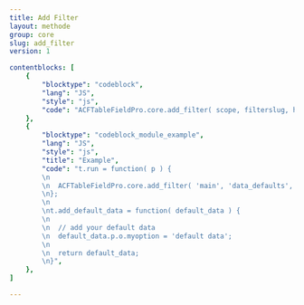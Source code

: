 ```yaml
---
title: Add Filter
layout: methode
group: core
slug: add_filter
version: 1

contentblocks: [
	{
		"blocktype": "codeblock",
		"lang": "JS",
		"style": "js",
		"code": "ACFTableFieldPro.core.add_filter( scope, filterslug, handler );",
	},
	{
		"blocktype": "codeblock_module_example",
		"lang": "JS",
		"style": "js",
		"title": "Example",
		"code": "t.run = function( p ) {
		\n
		\n	ACFTableFieldPro.core.add_filter( 'main', 'data_defaults', t.add_default_data );
		\n};
		\n
		\nt.add_default_data = function( default_data ) {
		\n
		\n	// add your default data
		\n	default_data.p.o.myoption = 'default data';
		\n
		\n	return default_data;
		\n}",
	},
]

---
```

